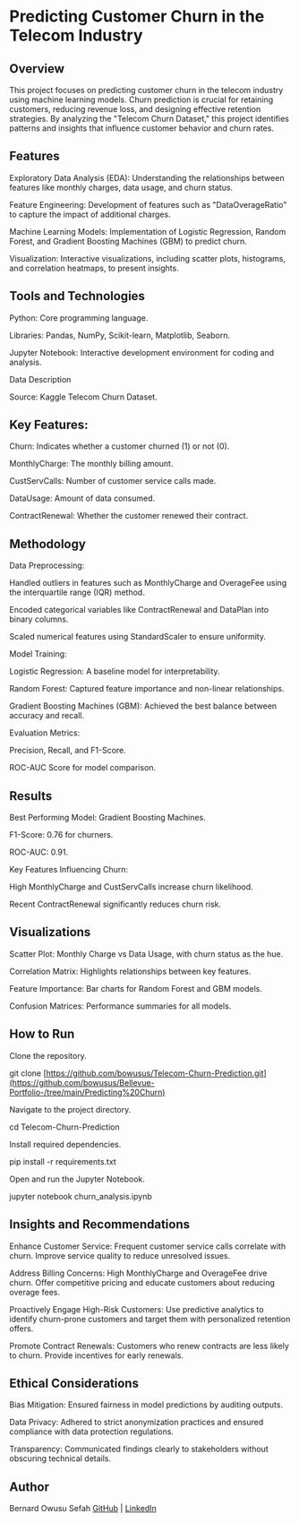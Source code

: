 # Predicting Customer Churn in the Telecom Industry

## Overview

This project focuses on predicting customer churn in the telecom industry using machine learning models. Churn prediction is crucial for retaining customers, reducing revenue loss, and designing effective retention strategies. By analyzing the "Telecom Churn Dataset," this project identifies patterns and insights that influence customer behavior and churn rates.

## Features

Exploratory Data Analysis (EDA): Understanding the relationships between features like monthly charges, data usage, and churn status.

Feature Engineering: Development of features such as "DataOverageRatio" to capture the impact of additional charges.

Machine Learning Models: Implementation of Logistic Regression, Random Forest, and Gradient Boosting Machines (GBM) to predict churn.

Visualization: Interactive visualizations, including scatter plots, histograms, and correlation heatmaps, to present insights.

## Tools and Technologies

Python: Core programming language.

Libraries: Pandas, NumPy, Scikit-learn, Matplotlib, Seaborn.

Jupyter Notebook: Interactive development environment for coding and analysis.

Data Description

Source: Kaggle Telecom Churn Dataset.

## Key Features:

Churn: Indicates whether a customer churned (1) or not (0).

MonthlyCharge: The monthly billing amount.

CustServCalls: Number of customer service calls made.

DataUsage: Amount of data consumed.

ContractRenewal: Whether the customer renewed their contract.

## Methodology

Data Preprocessing:

Handled outliers in features such as MonthlyCharge and OverageFee using the interquartile range (IQR) method.

Encoded categorical variables like ContractRenewal and DataPlan into binary columns.

Scaled numerical features using StandardScaler to ensure uniformity.

Model Training:

Logistic Regression: A baseline model for interpretability.

Random Forest: Captured feature importance and non-linear relationships.

Gradient Boosting Machines (GBM): Achieved the best balance between accuracy and recall.

Evaluation Metrics:

Precision, Recall, and F1-Score.

ROC-AUC Score for model comparison.

## Results

Best Performing Model: Gradient Boosting Machines.

F1-Score: 0.76 for churners.

ROC-AUC: 0.91.

Key Features Influencing Churn:

High MonthlyCharge and CustServCalls increase churn likelihood.

Recent ContractRenewal significantly reduces churn risk.

## Visualizations

Scatter Plot: Monthly Charge vs Data Usage, with churn status as the hue.

Correlation Matrix: Highlights relationships between key features.

Feature Importance: Bar charts for Random Forest and GBM models.

Confusion Matrices: Performance summaries for all models.

## How to Run

Clone the repository.

git clone [https://github.com/bowusus/Telecom-Churn-Prediction.git](https://github.com/bowusus/Bellevue-Portfolio-/tree/main/Predicting%20Churn)

Navigate to the project directory.

cd Telecom-Churn-Prediction

Install required dependencies.

pip install -r requirements.txt

Open and run the Jupyter Notebook.

jupyter notebook churn_analysis.ipynb

## Insights and Recommendations

Enhance Customer Service: Frequent customer service calls correlate with churn. Improve service quality to reduce unresolved issues.

Address Billing Concerns: High MonthlyCharge and OverageFee drive churn. Offer competitive pricing and educate customers about reducing overage fees.

Proactively Engage High-Risk Customers: Use predictive analytics to identify churn-prone customers and target them with personalized retention offers.

Promote Contract Renewals: Customers who renew contracts are less likely to churn. Provide incentives for early renewals.

## Ethical Considerations

Bias Mitigation: Ensured fairness in model predictions by auditing outputs.

Data Privacy: Adhered to strict anonymization practices and ensured compliance with data protection regulations.

Transparency: Communicated findings clearly to stakeholders without obscuring technical details.

## Author

Bernard Owusu Sefah [GitHub](https://github.com/bowusus) | [LinkedIn](https://www.linkedin.com/in/bernard-owusu-sefah-137188171/)
